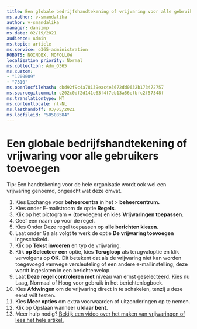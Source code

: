 ```yaml
---
title: Een globale bedrijfshandtekening of vrijwaring voor alle gebruikers toevoegen
ms.author: v-smandalika
author: v-smandalika
manager: dansimp
ms.date: 02/19/2021
audience: Admin
ms.topic: article
ms.service: o365-administration
ROBOTS: NOINDEX, NOFOLLOW
localization_priority: Normal
ms.collection: Adm_O365
ms.custom:
- "1200009"
- "7310"
ms.openlocfilehash: cbd92f9c4a78139eac4e3672dd0632b173472757
ms.sourcegitcommit: c202c0df2d141e63f4f7eb13a56efbfc2f57348f
ms.translationtype: MT
ms.contentlocale: nl-NL
ms.lasthandoff: 03/05/2021
ms.locfileid: "50508584"
---
```

# <a name="add-a-global-company-signature-or-disclaimer-for-all-users"></a>Een globale bedrijfshandtekening of vrijwaring voor alle gebruikers toevoegen

Tip: Een handtekening voor de hele organisatie wordt ook wel een vrijwaring genoemd, ongeacht wat deze omvat.

1. Kies Exchange voor **beheercentra** in het  >  **beheercentrum.**
2. Kies onder E-mailstroom de optie **Regels**.
3. Klik op het pictogram **+** (toevoegen) en kies **Vrijwaringen toepassen**.
4. Geef een naam op voor de regel.
5. Kies Onder Deze regel toepassen op **alle berichten kiezen.**
6. Laat onder Ga als volgt te werk de optie **De vrijwaring toevoegen** ingeschakeld.
7. Klik op **Tekst invoeren** en typ de vrijwaring.
8. Klik **op Selecteer een** optie, kies **Terugloop** als terugvaloptie en klik vervolgens op **OK.** Dit betekent dat als de vrijwaring niet kan worden toegevoegd vanwege versleuteling of een andere e-mailinstelling, deze wordt ingesloten in een berichtenvelop.
9. Laat **Deze regel controleren met** niveau van ernst geselecteerd. Kies nu Laag, Normaal of Hoog voor gebruik in het berichtenlogboek.
10. Kies **Afdwingen** om de vrijwaring direct in te schakelen, tenzij u deze eerst wilt testen.
11. Kies **Meer opties** om extra voorwaarden of uitzonderingen op te nemen.
12. Klik op Opslaan wanneer u **klaar bent.**
13. Meer hulp nodig? [Bekijk een video over het maken van vrijwaringen of lees het hele artikel.](https://support.office.com/article/2d75860f-c527-4352-a7f6-73eba54c0c72?wt.mc_id=Chat_GlobalSignature)